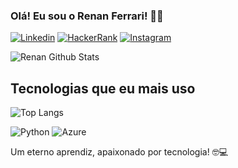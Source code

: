 ### Olá! Eu sou o Renan Ferrari! 🤙🏻
 
[![Linkedin](https://img.shields.io/badge/LinkedIn-0077B5?style=for-the-badge&logo=linkedin&logoColor=white)](https://linkedin.com/in/renan-ferrari-b52268267)
[![HackerRank](https://img.shields.io/badge/-Hackerrank-2EC866?style=for-the-badge&logo=HackerRank&logoColor=white)](https://www.hackerrank.com/profile/devrenanferrari)
[![Instagram](https://img.shields.io/badge/Instagram-E4405F?style=for-the-badge&logo=instagram&logoColor=white)](https://www.instagram.com/renanferrari01)

![Renan Github Stats](https://github-readme-stats.vercel.app/api?username=devrenanferrari&show_icons=true&theme=tokyonight)

## Tecnologias que eu mais uso

![Top Langs](https://github-readme-stats.vercel.app/api/top-langs/?username=devrenanferrari&layout=compact&theme=tokyonight)

![Python](https://img.shields.io/badge/Python-14354C?style=for-the-badge&logo=python&logoColor=white)
![Azure](https://img.shields.io/badge/Microsoft_Azure-0089D6?style=for-the-badge&logo=microsoft-azure&logoColor=white)


Um eterno aprendiz, apaixonado por tecnologia! 🤓💻

